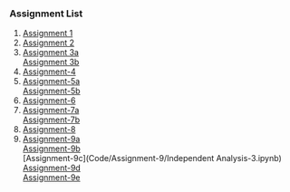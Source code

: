 ### Assignment List

1. [Assignment 1](https://github.com/Upward-Spiral-Science/spect-team/blob/master/Draft/Questions.md)
2. [Assignment 2](https://github.com/Upward-Spiral-Science/spect-team/blob/master/Code/Assignment-3/Descriptive_Exploratory_Answers_1.ipynb)
3. [Assignment 3a](https://github.com/Upward-Spiral-Science/spect-team/blob/master/Code/Assignment-3/Descriptive_Exploratory_Answers_1.ipynb)<br/> [Assignment 3b](https://github.com/Upward-Spiral-Science/spect-team/blob/master/Code/Assignment-3/Exploratory_Kmeans_PCA.ipynb)
4. [Assignment-4](https://github.com/Upward-Spiral-Science/spect-team/blob/master/Code/Assignment-4/Inferential_Depressed.ipynb)
5. [Assignment-5a](https://github.com/Upward-Spiral-Science/spect-team/blob/master/Code/Assignment-5/Classification_Simulation.ipynb)<br/>[Assignment-5b](https://github.com/Upward-Spiral-Science/spect-team/blob/master/Code/Assignment-5/PCA.ipynb)
6. [Assignment-6](https://github.com/Upward-Spiral-Science/spect-team/blob/master/Code/Assignment-6/test_assumptions.ipynb)
7. [Assignment-7a](https://github.com/Upward-Spiral-Science/spect-team/blob/master/Code/Assignment-8/Independent%20Analysis.ipynb)<br/>[Assignment-7b](https://github.com/Upward-Spiral-Science/spect-team/blob/master/Code/Assignment-8/extended_analysis_ADHD_Bipolar_yatbear.ipynb)<br/>
8. [Assignment-8](https://github.com/Upward-Spiral-Science/spect-team/blob/master/Code/Assignment-9/AnalysisProposals.md)
9. [Assignment-9a](https://github.com/Upward-Spiral-Science/spect-team/blob/master/Code/Assignment-9/Independent%20Analysis.ipynb)<br/>[Assignment-9b](https://github.com/Upward-Spiral-Science/spect-team/blob/master/Code/Assignment-9/Independent%20Analysis-2.ipynb)<br/>[Assignment-9c](Code/Assignment-9/Independent Analysis-3.ipynb)<br/>[Assignment-9d](https://github.com/Upward-Spiral-Science/spect-team/blob/master/Code/Assignment-9/SubjectSelectionExperiments.ipynb)<br/>[Assignment-9e](https://github.com/Upward-Spiral-Science/spect-team/blob/master/Code/Assignment-9/GenderDistinguished_ADHD_Bipolar_YatingJing.ipynb)<br/>
